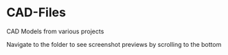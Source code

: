 # CAD-Files
CAD Models from various projects

Navigate to the folder to see screenshot previews by scrolling to the bottom
